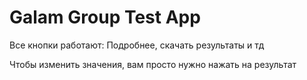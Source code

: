 # Galam Group Test App

Все кнопки работают: Подробнее, скачать результаты и тд

Чтобы изменить значения, вам просто нужно нажать на результат
